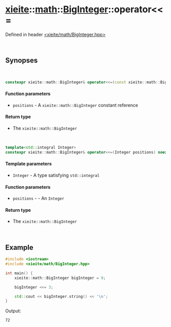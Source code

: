 # [xieite](../../xieite.md)\:\:[math](../../math.md)\:\:[BigInteger](../BigInteger.md)\:\:operator\<\<=
Defined in header [<xieite/math/BigInteger.hpp>](../../../include/xieite/math/BigInteger.hpp)

&nbsp;

## Synopses

&nbsp;

```cpp
constexpr xieite::math::BigInteger& operator<<=(const xieite::math::BigInteger& positions) noexcept;
```
#### Function parameters
- `positions` - A `xieite::math::BigInteger` constant reference
#### Return type
- The `xieite::math::BigInteger`

&nbsp;

```cpp
template<std::integral Integer>
constexpr xieite::math::BigInteger& operator<<=(Integer positions) noexcept;
```
#### Template parameters
- `Integer` - A type satisfying `std::integral`
#### Function parameters
- `positions` - - An `Integer`
#### Return type
- The `xieite::math::BigInteger`

&nbsp;

## Example
```cpp
#include <iostream>
#include <xieite/math/BigInteger.hpp>

int main() {
    xieite::math::BigInteger bigInteger = 9;

    bigInteger <<= 3;

    std::cout << bigInteger.string() << '\n';
}
```
Output:
```
72
```
